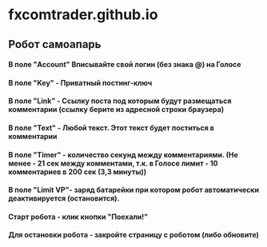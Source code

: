 # fxcomtrader.github.io
## Робот самоапарь
#### В поле "Account" Вписывайте свой логин (без знака @) на Голосе
#### В поле "Key" - Приватный постинг-ключ
#### В поле "Link" - Ссылку поста под которым будут размещаться комментарии (ссылку берите из адресной строки браузера)
#### В поле "Text" - Любой текст. Этот текст будет поститься в комментарии
#### В поле "Timer" - количество секунд между комментариями. (Не менее - 21 сек между комментами, т.к. в Голосе лимит - 10 комментариев в 200 сек (3,3 минуты))
#### В поле "Limit VP"- заряд батарейки при котором робот автоматически деактивируется (остановится).
#### Старт робота - клик кнопки "Поехали!"
#### Для остановки робота - закройте страницу с роботом (либо обновите)
